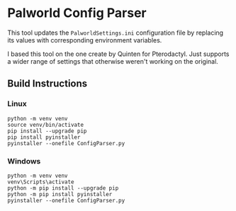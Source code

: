 # Palworld Config Parser
This tool updates the `PalworldSettings.ini` configuration file by replacing its values with corresponding environment variables.

I based this tool on the one create by Quinten for Pterodactyl. Just supports a wider range of settings that otherwise weren't working on the original.

## Build Instructions

### Linux
```
python -m venv venv
source venv/bin/activate
pip install --upgrade pip
pip install pyinstaller
pyinstaller --onefile ConfigParser.py
```

### Windows
```
python -m venv venv
venv\Scripts\activate
python -m pip install --upgrade pip
python -m pip install pyinstaller
pyinstaller --onefile ConfigParser.py
```